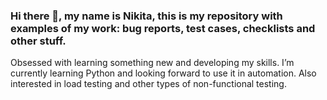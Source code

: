 ### Hi there 👋, my name is Nikita, this is my repository with examples of my work: bug reports, test cases, checklists and other stuff. 
Obsessed with learning something new and developing my skills.
I’m currently learning Python and looking forward to use it in automation.
Also interested in load testing and other types of non-functional testing.


<!--
**NikitaSkl/NikitaSkl** is a ✨ _special_ ✨ repository because its `README.md` (this file) appears on your GitHub profile.

Here are some ideas to get you started:

- 🔭 I’m currently working on ...
- 🌱 I’m currently learning ...
- 👯 I’m looking to collaborate on ...
- 🤔 I’m looking for help with ...
- 💬 Ask me about ...
- 📫 How to reach me: ...
- 😄 Pronouns: ...
- ⚡ Fun fact: ...
-->
